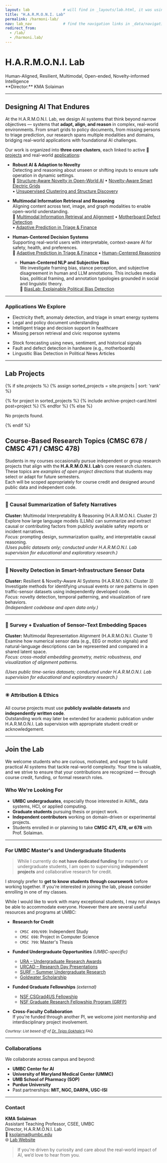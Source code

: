 ```yaml
---
layout: lab               # will find in _layouts/lab.html, it was using single.html before
title: "H.A.R.M.O.N.I. Lab"
permalink: /harmoni-lab/
nav: lab_nav              # find the navigation links in _data/navigation.yml
redirect_from:
  - /lab/
  - /harmoni.lab/
---
```


# H.A.R.M.O.N.I. Lab

<!-- ### **Human-Aligned, Resilient, Multimodal, Open-ended, Novelty-Informed Intelligence**   -->
<div class="lab-name-enum">
  <span class="h">H</span>uman-<span class="a">A</span>ligned, 
  <span class="r">R</span>esilient, 
  <span class="m">M</span>ultimodal, 
  <span class="o">O</span>pen-ended, 
  <span class="n">N</span>ovelty-informed 
  <span class="i">I</span>ntelligence
</div>  
**Director:** KMA Solaiman

---

## Designing AI That Endures

At the H.A.R.M.O.N.I. Lab, we design AI systems that think beyond narrow objectives — systems that **adapt, align, and reason** in complex, real-world environments. From smart grids to policy documents, from missing persons to triage prediction, our research spans multiple modalities and domains, bridging real-world applications with foundational AI challenges.

Our work is organized into **three core clusters**, each linked to active 📌 [projects](#lab-projects) and real-world [applications](#applications-we-explore):

- **Robust AI & Adaption to Novelty**  
  Detecting and reasoning about unseen or shifting inputs to ensure safe operation in dynamic settings.  
  📌 [Structure-Aware Novelty in Open-World AI](#structure-aware-novelty) • [Novelty-Aware Smart Electric Grids](#smart-electric-grid)  
  • [Unsupervised Clustering and Structure Discovery](#clustering-algos)

- **Multimodal Information Retrieval and Reasoning**  
  Aligning content across text, image, and graph modalities to enable open-world understanding.  
  📌 [Multimodal Information Retrieval and Alignment](#multimodal-information-retrieval) • [Motherboard Defect Detection](#motherboard-defect-detection)  
  • [Adaptive Prediction in Triage & Finance](#triage-and-stock-market)

- **Human-Centered Decision Systems**  
  Supporting real-world users with interpretable, context-aware AI for safety, health, and preferences.  
  📌 [Adaptive Prediction in Triage & Finance](#triage-and-stock-market) • [Human-Centered Reasoning](#human-centered-reasoning)
  <!-- supporting real-time decisions or interfacing with end-users  -->
  - **Human-Centered NLP and Subjective Bias**  
    We investigate framing bias, stance perception, and subjective disagreement in human and LLM annotations. This includes media bias, political framing, and annotation typologies grounded in social and linguistic theory.  
    📌 [BiasLab: Explainable Political Bias Detection](#political-bias-1)
     <!-- • [Human Attribute Recognition from Unstructured Text]() -->

---

### Applications We Explore

- Electricity theft, anomaly detection, and triage in smart energy systems  
- Legal and policy document understanding  
- Intelligent triage and decision support in healthcare  
- Missing person retrieval and civic response systems  
<!-- - Mental health content support (exploratory)   -->
- Stock forecasting using news, sentiment, and historical signals  
- Fault and defect detection in hardware (e.g., motherboards)
- Lingusitic Bias Detection in Political News Articles

---

## Lab Projects

{% if site.projects %}
  {% assign sorted_projects = site.projects | sort: 'rank' %}

  {% for project in sorted_projects %}
      {% include archive-project-card.html post=project %}
  {% endfor %}
{% else %}
  <p>No projects found.</p>
{% endif %}


<!-- COMMENT: to filter (e.g., by category or tag) -->
<!-- {% for project in site.projects %}
  {% if project.website-separation-category == "c1" %}
    {% include archive-single.html post=project %}
  {% endif %}
{% endfor %} -->


<!-- Publicaitons in a iframe -->
<!-- <iframe src="/publications/" width="100%" height="1600px" style="border:none;"></iframe> -->


## Course-Based Research Topics (CMSC 678 / CMSC 471 / CMSC 478)

Students in my courses occasionally pursue independent or group research projects that align with the **H.A.R.M.O.N.I. Lab**’s core research clusters.  
These topics are *examples of open project directions* that students may select or adapt for future semesters.  
Each will be scoped appropriately for course credit and designed around public data and independent code.

---

### 🔹 Causal Summarization of Safety Narratives  
**Cluster:** Multimodal Interpretability & Reasoning (H.A.R.M.O.N.I. Cluster 2)  
Explore how large language models (LLMs) can summarize and extract causal or contributing factors from publicly available safety reports or incident narratives.  
*Focus:* prompting design, summarization quality, and interpretable causal reasoning.  
*(Uses public datasets only; conducted under H.A.R.M.O.N.I. Lab supervision for educational and exploratory research.)*

---

### 🔹 Novelty Detection in Smart-Infrastructure Sensor Data  
**Cluster:** Resilient & Novelty-Aware AI Systems (H.A.R.M.O.N.I. Cluster 3)  
Investigate methods for identifying unusual events or rare patterns in open traffic-sensor datasets using independently developed code.  
*Focus:* novelty detection, temporal patterning, and visualization of rare behaviors.  
*(Independent codebase and open data only.)*


---

### 🔹 Survey + Evaluation of Sensor–Text Embedding Spaces
**Cluster:** Multimodal Representation Alignment (H.A.R.M.O.N.I. Cluster 1)   
Examine how numerical sensor data (e.g., EEG or motion signals) and natural-language descriptions can be represented and compared in a shared latent space.   
*Focus: cross-modal embedding geometry, metric robustness, and visualization of alignment patterns.*    
<!-- (cosine, DTW, correlation) -->
*(Uses public time-series datasets; conducted under H.A.R.M.O.N.I. Lab supervision for educational and exploratory research.)*

---

<!-- ### 🔹 Additional Topics  
Students may also propose related projects in areas such as:  
- Human-Centered Reasoning and Decision Support  
- Multimodal Retrieval and Alignment  
- Trustworthy AI in Critical Systems   -->

<!-- --- -->

### ✳️ Attribution & Ethics  
All course projects must use **publicly available datasets** and **independently written code**.  
Outstanding work may later be extended for academic publication under H.A.R.M.O.N.I. Lab supervision with appropriate student credit or acknowledgement.

---


## Join the Lab

We welcome students who are curious, motivated, and eager to build practical AI systems that tackle real-world complexity. Your time is valuable, and we strive to ensure that your contributions are recognized — through course credit, funding, or formal research roles.

### Who We're Looking For
- **UMBC undergraduates**, especially those interested in AI/ML, data systems, HCI, or applied computing.
- **Graduate students** pursuing thesis or project work.
- **Independent contributors** working on domain-driven or experimental projects.
- Students enrolled in or planning to take **CMSC 471, 478, or 678** with Prof. Solaiman.

---
### For UMBC Master's and Undergraduate Students

> While I currently do **not have dedicated funding** for master's or undergraduate students, I am open to supervising **independent projects** and collaborative research for credit.

I strongly prefer to **get to know students through coursework** before working together. If you're interested in joining the lab, please consider enrolling in one of my classes.  

<!-- ### Ways to Join -->

While I would like to work with many exceptional students, I may not always be able to accommodate everyone. However there are several useful resources and programs at UMBC: 

- **Research for Credit**  
  - `CMSC 499/699`: Independent Study  
  - `CMSC 698`: Project in Computer Science  
  - `CMSC 799`: Master's Thesis

- **Funded Undergraduate Opportunities** *(UMBC-specific)*  
  - [URA – Undergraduate Research Awards](https://ur.umbc.edu/ura/)  
  - [URCAD – Research Day Presentations](https://ur.umbc.edu/urcad/)  
  - [SURF – Summer Undergraduate Research](https://ur.umbc.edu/summer-research-opportunities/)  
  - [Goldwater Scholarship](https://goldwater.scholarsapply.org/)  

- **Funded Graduate Fellowships** *(external)*  
  - [NSF CSGrad4US Fellowship](https://www.nsf.gov/careers/graduate/csgrad4us.jsp)  
  - [NSF Graduate Research Fellowship Program (GRFP)](https://www.nsfgrfp.org/)

- **Cross-Faculty Collaboration**  
  If you're funded through another PI, we welcome joint mentorship and interdisciplinary project involvement.

<small>*Courtesy: List based off of [Dr. Tejas Gokhale’s](https://www.tejasgokhale.com/faq.html) FAQ.*</small>

---

### Collaborations
We collaborate across campus and beyond:
- **UMBC Center for AI**
- **University of Maryland Medical Center (UMMC)**
- **UMB School of Pharmacy (SOP)**
- **Purdue University**
- Past partnerships: **MIT, NGC, DARPA, USC-ISI**

---

### Contact

**KMA Solaiman**  
Assistant Teaching Professor, CSEE, UMBC  
Director, H.A.R.M.O.N.I. Lab  
📧 [ksolaima@umbc.edu](mailto:ksolaima@umbc.edu)  
🌐 [Lab Website](https://ksolaiman.github.io/harmoni-lab/)

> If you're driven by curiosity and care about the real-world impact of AI, we’d love to hear from you.
